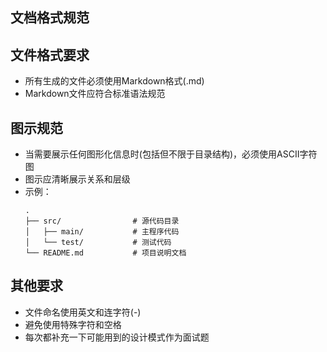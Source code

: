 ## 文档格式规范

## 文件格式要求
- 所有生成的文件必须使用Markdown格式(.md)
- Markdown文件应符合标准语法规范

## 图示规范
- 当需要展示任何图形化信息时(包括但不限于目录结构)，必须使用ASCII字符图
- 图示应清晰展示关系和层级
- 示例：
  ```
  .
  ├── src/                # 源代码目录
  │   ├── main/           # 主程序代码
  │   └── test/           # 测试代码
  └── README.md           # 项目说明文档
  ```

## 其他要求
- 文件命名使用英文和连字符(-)
- 避免使用特殊字符和空格
- 每次都补充一下可能用到的设计模式作为面试题